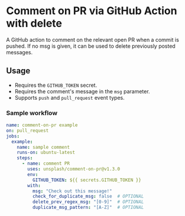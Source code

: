 # Comment on PR via GitHub Action with delete

A GitHub action to comment on the relevant open PR when a commit is pushed. If no msg is given, it can be used to delete previously posted messages.

## Usage

- Requires the `GITHUB_TOKEN` secret.
- Requires the comment's message in the `msg` parameter.
- Supports `push` and `pull_request` event types.

### Sample workflow

```yaml
name: comment-on-pr example
on: pull_request
jobs:
  example:
    name: sample comment
    runs-on: ubuntu-latest
    steps:
      - name: comment PR
        uses: unsplash/comment-on-pr@v1.3.0
        env:
          GITHUB_TOKEN: ${{ secrets.GITHUB_TOKEN }}
        with:
          msg: "Check out this message!"
          check_for_duplicate_msg: false  # OPTIONAL
          delete_prev_regex_msg: "[0-9]"  # OPTIONAL
          duplicate_msg_pattern: "[A-Z]"  # OPTIONAL
```
